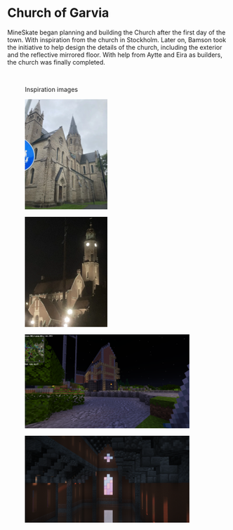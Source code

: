# Church of Garvia

MineSkate began planning and building the Church after the first day of the town. With inspiration from the church in Stockholm. Later on, Bamson took the initiative to help design the details of the church, including the exterior and the reflective mirrored floor. With help from Aytte and Eira as builders, the church was finally completed.

<div>

<figure><img src="../../../../../../.gitbook/assets/image (76).png" alt="" width="188"><figcaption><p>Inspiration images</p></figcaption></figure>

 

<figure><img src="../../../../../../.gitbook/assets/image0.webp" alt="" width="188"><figcaption></figcaption></figure>

 

<figure><img src="../../../../../../.gitbook/assets/image0 (1).webp" alt="" width="188"><figcaption></figcaption></figure>

</div>

<div>

<figure><img src="../../../../../../.gitbook/assets/image (4).webp" alt="" width="375"><figcaption></figcaption></figure>

 

<figure><img src="../../../../../../.gitbook/assets/2023-10-13_00.33.17.webp" alt="" width="375"><figcaption></figcaption></figure>

</div>
